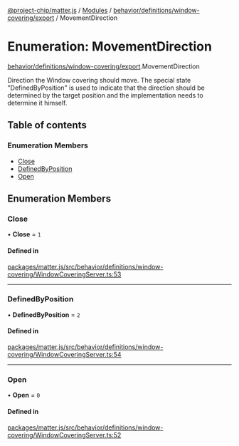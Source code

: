 [@project-chip/matter.js](../README.md) / [Modules](../modules.md) / [behavior/definitions/window-covering/export](../modules/behavior_definitions_window_covering_export.md) / MovementDirection

# Enumeration: MovementDirection

[behavior/definitions/window-covering/export](../modules/behavior_definitions_window_covering_export.md).MovementDirection

Direction the Window covering should move.
The special state "DefinedByPosition" is used to indicate that the direction should be determined by the target
position and the implementation needs to determine it himself.

## Table of contents

### Enumeration Members

- [Close](behavior_definitions_window_covering_export.MovementDirection.md#close)
- [DefinedByPosition](behavior_definitions_window_covering_export.MovementDirection.md#definedbyposition)
- [Open](behavior_definitions_window_covering_export.MovementDirection.md#open)

## Enumeration Members

### Close

• **Close** = ``1``

#### Defined in

[packages/matter.js/src/behavior/definitions/window-covering/WindowCoveringServer.ts:53](https://github.com/project-chip/matter.js/blob/0c058ae17fdba4c0b89b8b13c309011d51782299/packages/matter.js/src/behavior/definitions/window-covering/WindowCoveringServer.ts#L53)

___

### DefinedByPosition

• **DefinedByPosition** = ``2``

#### Defined in

[packages/matter.js/src/behavior/definitions/window-covering/WindowCoveringServer.ts:54](https://github.com/project-chip/matter.js/blob/0c058ae17fdba4c0b89b8b13c309011d51782299/packages/matter.js/src/behavior/definitions/window-covering/WindowCoveringServer.ts#L54)

___

### Open

• **Open** = ``0``

#### Defined in

[packages/matter.js/src/behavior/definitions/window-covering/WindowCoveringServer.ts:52](https://github.com/project-chip/matter.js/blob/0c058ae17fdba4c0b89b8b13c309011d51782299/packages/matter.js/src/behavior/definitions/window-covering/WindowCoveringServer.ts#L52)
